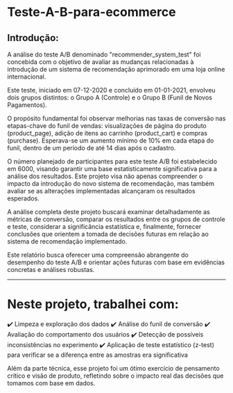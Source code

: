 # Teste-A-B-para-ecommerce


## Introdução:
A análise do teste A/B denominado "recommender_system_test" foi concebida com o objetivo de avaliar as mudanças relacionadas à introdução de um sistema de recomendação aprimorado em uma loja online internacional.

Este teste, iniciado em 07-12-2020 e concluído em 01-01-2021, envolveu dois grupos distintos: o Grupo A (Controle) e o Grupo B (Funil de Novos Pagamentos).

O propósito fundamental foi observar melhorias nas taxas de conversão nas etapas-chave do funil de vendas: visualizações de página do produto (product_page), adição de itens ao carrinho (product_cart) e compras (purchase). Esperava-se um aumento mínimo de 10% em cada etapa do funil, dentro de um período de até 14 dias após o cadastro.

O número planejado de participantes para este teste A/B foi estabelecido em 6000, visando garantir uma base estatisticamente significativa para a análise dos resultados. Este projeto visa não apenas compreender o impacto da introdução do novo sistema de recomendação, mas também avaliar se as alterações implementadas alcançaram os resultados esperados.

A análise completa deste projeto buscará examinar detalhadamente as métricas de conversão, comparar os resultados entre os grupos de controle e teste, considerar a significância estatística e, finalmente, fornecer conclusões que orientem a tomada de decisões futuras em relação ao sistema de recomendação implementado.

Este relatório busca oferecer uma compreensão abrangente do desempenho do teste A/B e orientar ações futuras com base em evidências concretas e análises robustas.

________________________________________

# Neste projeto, trabalhei com: 

✔️ Limpeza e exploração dos dados
✔️ Análise do funil de conversão
✔️ Avaliação do comportamento dos usuários
✔️ Detecção de possíveis inconsistências no experimento
✔️ Aplicação de teste estatístico (z-test) para verificar se a diferença entre as amostras era significativa

Além da parte técnica, esse projeto foi um ótimo exercício de pensamento crítico e visão de produto, refletindo sobre o impacto real das decisões que tomamos com base em dados.
